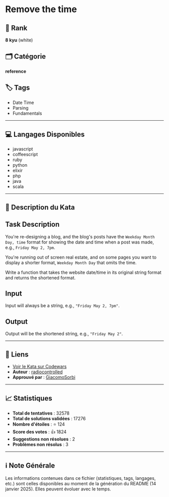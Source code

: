 # Remove the time

## 🏅 Rank
**8 kyu** (white)

## 🗂️ Catégorie
**reference**

## 🏷️ Tags
- Date Time
- Parsing
- Fundamentals

---

## 💻 Langages Disponibles
- javascript
- coffeescript
- ruby
- python
- elixir
- php
- java
- scala

---

## 📜 Description du Kata

## Task Description

You're re-designing a blog, and the blog's posts have the `Weekday Month Day, time` format for showing the date and time when a post was made, e.g., `Friday May 2, 7pm`.

You're running out of screen real estate, and on some pages you want to display a shorter format, `Weekday Month Day` that omits the time.

Write a function that takes the website date/time in its original string format and returns the shortened format.

## Input
Input will always be a string, e.g., `"Friday May 2, 7pm"`. 

## Output
Output will be the shortened string, e.g., `"Friday May 2"`.

---

## 🔗 Liens
- [Voir le Kata sur Codewars](https://www.codewars.com/kata/56b0ff16d4aa33e5bb00008e)
- **Auteur** : [radiocontrolled](https://www.codewars.com/users/radiocontrolled)
- **Approuvé par** : [GiacomoSorbi](https://www.codewars.com/users/GiacomoSorbi)

---

## 📈 Statistiques
- **Total de tentatives** : 32578
- **Total de solutions validées** : 17276
- **Nombre d'étoiles** : ⭐ 124
- **Score des votes** : 👍 1824
- **Suggestions non résolues** : 2
- **Problèmes non résolus** : 3

---

## ℹ️ Note Générale
Les informations contenues dans ce fichier (statistiques, tags, langages, etc.) sont celles disponibles au moment de la génération du README (14 janvier 2025). Elles peuvent évoluer avec le temps.
